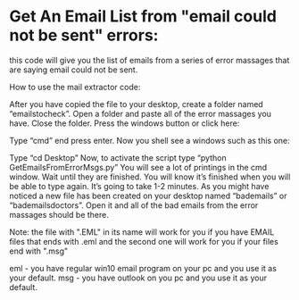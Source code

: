 # Get An Email List from "email could not be sent" errors:
this code will give you the list of emails from a series of error massages that are saying email could not be sent.

How to use the mail extractor code:

After you have copied the file to your desktop, create a folder named “emailstocheck”.
Open a folder and paste all of the error massages you have.
Close the folder.
Press the windows button or click here:
 
Type “cmd” end press enter.
Now you shell see a windows such as this one:
 
Type “cd Desktop”
Now, to activate the script type “python GetEmailsFromErrorMsgs.py”
You will see a lot of printings in the cmd window. Wait until they are finished. You will know it’s finished when you will be able to type again. It’s going to take 1-2 minutes.
As you might have noticed a new file has been created on your desktop named “bademails” or “bademailsdoctors”.
Open it and all of the bad emails from the error massages should be there.

Note:
the file with ".EML" in its name will work for you if you have EMAIL files that ends with .eml and the second one will work for you if your files end with ".msg"

eml - you have regular win10 email program on your pc and you use it as your default.
msg - you have outlook on you pc and you use it as your default.
